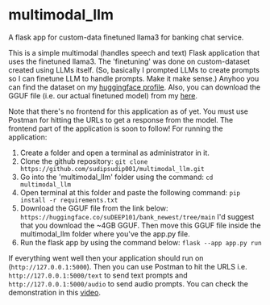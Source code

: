 # multimodal_llm
A flask app for custom-data finetuned llama3 for banking chat service.

This is a simple multimodal (handles speech and text) Flask application that uses the finetuned llama3. The 'finetuning' was done on custom-dataset created using LLMs itself. (So, basically I prompted LLMs to create prompts so I can finetune LLM to handle prompts. Make it make sense.) Anyhoo you can find the dataset on my [huggingface profile](https://huggingface.co/datasets/suDEEP101/extended_bank/tree/main). Also, you can download the GGUF file (i.e. our actual finetuned model) from my [here](https://huggingface.co/suDEEP101/refined_dataset_model/tree/main).

Note that there's no frontend for this application as of yet. You must use Postman for hitting the URLs to get a response from the model. The frontend part of the application is soon to follow! For running the application:

1. Create a folder and open a terminal as administrator in it.
2. Clone the github repository:
`git clone https://github.com/sudipsudip001/multimodal_llm.git`
3. Go into the 'multimodal_llm' folder using the command:
`cd multimodal_llm`
4. Open terminal at this folder and paste the following command:
`pip install -r requirements.txt`
5. Download the GGUF file from the link below:
`https://huggingface.co/suDEEP101/bank_newest/tree/main`
I'd suggest that you download the ~4GB GGUF. Then move this GGUF file inside the multimodal_llm folder where you've the app.py file.
6. Run the flask app by using the command below:
`flask --app app.py run`

If everything went well then your application should run on (`http://127.0.0.1:5000`). Then you can use Postman to hit the URLS i.e. `http://127.0.0.1:5000/text` to send text prompts and `http://127.0.0.1:5000/audio` to send audio prompts. You can check the demonstration in this [video](https://youtu.be/K5G9MxUSJqg).
